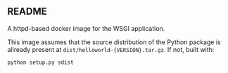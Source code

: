## README

A httpd-based docker image for the WSGI application. 

This image assumes that the source distribution of the Python package
is allready present at `dist/helloworld-{VERSION}.tar.gz`. 
If not, built with:

    python setup.py sdist
